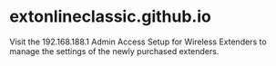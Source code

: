 # extonlineclassic.github.io
Visit the 192.168.188.1 Admin Access Setup for Wireless Extenders to manage the settings of the newly purchased extenders.
